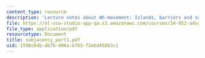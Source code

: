 ```yaml
---
content_type: resource
description: 'Lecture notes about Wh-movement: Islands, barriers and successive-cyclicity.'
file: https://ol-ocw-studio-app-qa.s3.amazonaws.com/courses/24-952-advanced-syntax-spring-2007/1598c64bdb7b406ab765f2ebd450b3c1_subjacency_part1.pdf
file_type: application/pdf
resourcetype: Document
title: subjacency_part1.pdf
uid: 1598c64b-db7b-406a-b765-f2ebd450b3c1
---
```

